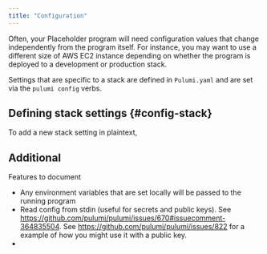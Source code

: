 ```yaml
---
title: "Configuration"
---
```


Often, your Placeholder program will need configuration values that change independently from the program itself. For instance, you may want to use a different size of AWS EC2 instance depending on whether the program is deployed to a development or production stack. 

Settings that are specific to a stack are defined in `Pulumi.yaml` and are set via the `pulumi config` verbs. 

## Defining stack settings {#config-stack}

To add a new stack setting in plaintext, 

## Additional

Features to document
- Any environment variables that are set locally will be passed to the running program
- Read config from stdin (useful for secrets and public keys). See https://github.com/pulumi/pulumi/issues/670#issuecomment-364835504. See https://github.com/pulumi/pulumi/issues/822 for a example of how you might use it with a public key.
- 